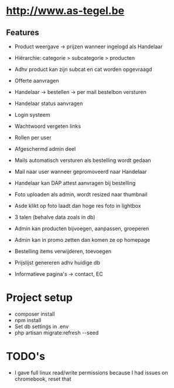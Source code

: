 # http://www.as-tegel.be

## Features
- Product weergave -> prijzen wanneer ingelogd als Handelaar
- Hiërarchie: categorie > subcategorie > producten
- Adhv product kan zijn subcat en cat worden opgevraagd

- Offerte aanvragen
- Handelaar -> bestellen -> per mail bestelbon versturen
- Handelaar status aanvragen
- Login systeem
- Wachtwoord vergeten links
- Rollen per user
- Afgeschermd admin deel
- Mails automatisch versturen als bestelling wordt gedaan
- Mail naar user wanneer gepromoveerd naar Handelaar
- Handelaar kan DAP attest aanvragen bij bestelling
- Foto uploaden als admin, wordt resized naar thumbnail
- Asde klikt op foto laadt dan hoge res foto in lightbox
- 3 talen (behalve data zoals in db)
- Admin kan producten bijvoegen, aanpassen, groeperen
- Admin kan in promo zetten dan komen ze op homepage
- Bestelling items verwijderen, toevoegen
- Prijslijst genereren adhv huidige db
- Informatieve pagina's -> contact, EC



# Project setup
- composer install
- npm install
- Set db settings in .env
- php artisan migrate:refresh --seed

# TODO's
 - I gave full linux read/write permissions because I had issues on chromebook, reset that

